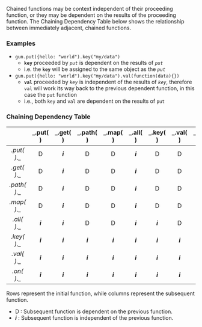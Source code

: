 

Chained functions may be context independent of their proceeding function, or they may be dependent on the results of the proceeding function.  The Chaining Dependency Table below shows the relationship between immediately adjacent, chained functions.  

### Examples
  - ```gun.put({hello: "world").key("my/data")``` 
    - **```key```** proceeded by *```put```* is dependent on the results of *```put```*
    -  i.e. the **```key```** will be assigned to the same object as the *```put```*
  - ```gun.put({hello: "world").key("my/data").val(function(data){})``` 
    - **```val```** proceeded by *```key```* is independent of the results of *```key```*, therefore ```val``` will work its way back to the previous dependent function, in this case the ```put``` function
    - i.e., both ```key``` and ```val``` are dependent on the results of ```put```


### Chaining Dependency Table

|        |  _.put( )  |  _.get( )  |  _.path( ) |  _.map( )  |  _.all( )  |  _.key( )  |  _.val( )  |  _.on( )   |
|:------:|:-----:|:-----:|:-----:|:-----:|:-----:|:-----:|:-----:|:-----:|
| *.put( )._*  |   D   |***i***|   D   |   D   |***i***|   D   |   D   |   D   |
| *.get( )._*  |   D   |***i***|   D   |   D   |***i***|   D   |   D   |   D   |
| *.path( )._* |   D   |***i***|   D   |   D   |***i***|   D   |   D   |   D   |
| *.map( )._*  |   D   |***i***|   D   |   D   |***i***|   D   |   D   |   D   |
| *.all( )._*  |***i***|***i***|   D   |   D   |***i***|***i***|   D   |   D   |
| *.key( )._*  |***i***|***i***|***i***|***i***|***i***|***i***|***i***|***i***|
| *.val( )._*  |***i***|***i***|***i***|***i***|***i***|***i***|***i***|***i***|
| *.on( )._*   |***i***|***i***|***i***|***i***|***i***|***i***|***i***|***i***|

Rows represent the initial function, while columns represent the subsequent function.
  - D : Subsequent function is dependent on the previous function.  
  - ***i*** : Subsequent function is independent of the previous function.  